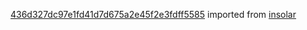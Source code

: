 [436d327dc97e1fd41d7d675a2e45f2e3fdff5585](https://github.com/insolar/insolar/commit/436d327dc97e1fd41d7d675a2e45f2e3fdff5585) imported from [insolar](https://github.com/insolar/insolar)
